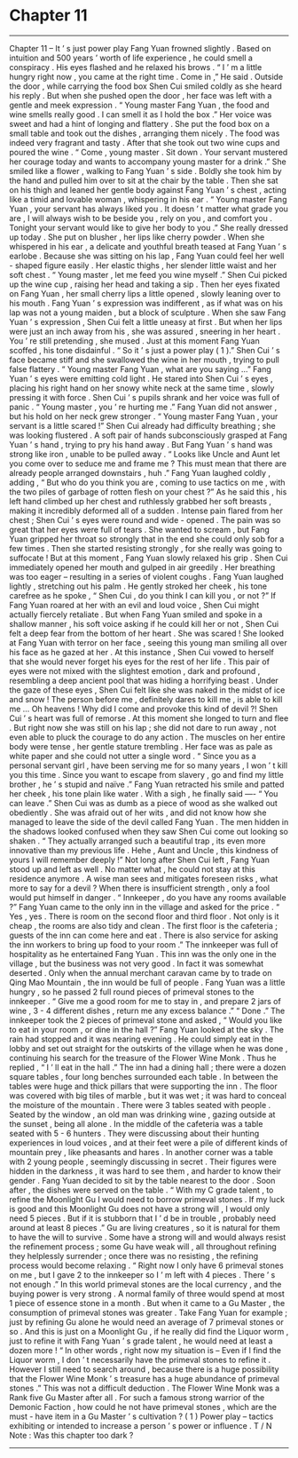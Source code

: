 
# Chapter 11


---

Chapter 11 – It ’ s just power play
Fang Yuan frowned slightly . Based on intuition and 500 years ’ worth of life experience , he could smell a conspiracy .
His eyes flashed and he relaxed his brows . “ I ’ m a little hungry right now , you came at the right time . Come in ,” He said .
Outside the door , while carrying the food box Shen Cui smiled coldly as she heard his reply . But when she pushed open the door , her face was left with a gentle and meek expression .
“ Young master Fang Yuan , the food and wine smells really good . I can smell it as I hold the box .” Her voice was sweet and had a hint of longing and flattery . She put the food box on a small table and took out the dishes , arranging them nicely . The food was indeed very fragrant and tasty . After that she took out two wine cups and poured the wine .
“ Come , young master . Sit down . Your servant mustered her courage today and wants to accompany young master for a drink .” She smiled like a flower , walking to Fang Yuan ’ s side . Boldly she took him by the hand and pulled him over to sit at the chair by the table .
Then she sat on his thigh and leaned her gentle body against Fang Yuan ’ s chest , acting like a timid and lovable woman , whispering in his ear . “ Young master Fang Yuan , your servant has always liked you . It doesn ’ t matter what grade you are , I will always wish to be beside you , rely on you , and comfort you . Tonight your servant would like to give her body to you .”
She really dressed up today .
She put on blusher , her lips like cherry powder . When she whispered in his ear , a delicate and youthful breath teased at Fang Yuan ’ s earlobe . Because she was sitting on his lap , Fang Yuan could feel her well - shaped figure easily . Her elastic thighs , her slender little waist and her soft chest .
“ Young master , let me feed you wine myself .” Shen Cui picked up the wine cup , raising her head and taking a sip . Then her eyes fixated on Fang Yuan , her small cherry lips a little opened , slowly leaning over to his mouth .
Fang Yuan ’ s expression was indifferent , as if what was on his lap was not a young maiden , but a block of sculpture .
When she saw Fang Yuan ’ s expression , Shen Cui felt a little uneasy at first . But when her lips were just an inch away from his , she was assured , sneering in her heart .
You ’ re still pretending
, she mused .
Just at this moment Fang Yuan scoffed , his tone disdainful . “ So it ’ s just a
power play
( 1 ).”
Shen Cui ’ s face became stiff and she swallowed the wine in her mouth , trying to pull false flattery . “ Young master Fang Yuan , what are you saying …”
Fang Yuan ’ s eyes were emitting cold light . He stared into Shen Cui ’ s eyes , placing his right hand on her snowy white neck at the same time , slowly pressing it with force . Shen Cui ’ s pupils shrank and her voice was full of panic . “ Young master , you ’ re hurting me .”
Fang Yuan did not answer , but his hold on her neck grew stronger .
“ Young master Fang Yuan , your servant is a little scared !” Shen Cui already had difficulty breathing ; she was looking flustered . A soft pair of hands subconsciously grasped at Fang Yuan ’ s hand , trying to pry his hand away . But Fang Yuan ’ s hand was strong like iron , unable to be pulled away .
“ Looks like Uncle and Aunt let you come over to seduce me and frame me ? This must mean that there are already people arranged downstairs , huh .” Fang Yuan laughed coldly , adding , “ But who do you think you are , coming to use tactics on me , with the two piles of garbage of rotten flesh on your chest ?”
As he said this , his left hand climbed up her chest and ruthlessly grabbed her soft breasts , making it incredibly deformed all of a sudden .
Intense pain flared from her chest ; Shen Cui ’ s eyes were round and wide - opened .
The pain was so great that her eyes were full of tears . She wanted to scream , but Fang Yuan gripped her throat so strongly that in the end she could only sob for a few times . Then she started resisting strongly , for she really was going to suffocate !
But at this moment , Fang Yuan slowly relaxed his grip .
Shen Cui immediately opened her mouth and gulped in air greedily . Her breathing was too eager – resulting in a series of violent coughs . Fang Yuan laughed lightly , stretching out his palm . He gently stroked her cheek , his tone carefree as he spoke , “ Shen Cui ,
do you think I can kill you , or not
?”
If Fang Yuan roared at her with an evil and loud voice , Shen Cui might actually fiercely retaliate . But when Fang Yuan smiled and spoke in a shallow manner , his soft voice asking if he could kill her or not , Shen Cui felt a deep fear from the bottom of her heart .
She was scared !
She looked at Fang Yuan with terror on her face , seeing this young man smiling all over his face as he gazed at her .
At this instance , Shen Cui vowed to herself that she would never forget his eyes for the rest of her life . This pair of eyes were not mixed with the slightest emotion , dark and profound , resembling a deep ancient pool that was hiding a horrifying beast .
Under the gaze of these eyes , Shen Cui felt like she was naked in the midst of ice and snow !
The person before me , definitely dares to kill me , is able to kill me …
Oh heavens ! Why did I come and provoke this kind of devil ?!
Shen Cui ’ s heart was full of remorse . At this moment she longed to turn and flee . But right now she was still on his lap ; she did not dare to run away , not even able to pluck the courage to do any action .
The muscles on her entire body were tense , her gentle stature trembling . Her face was as pale as white paper and she could not utter a single word .
“ Since you as a personal servant girl , have been serving me for so many years , I won ’ t kill you this time . Since you want to escape from slavery , go and find my little brother , he ’ s stupid and naïve .” Fang Yuan retracted his smile and patted her cheek , his tone plain like water .
With a sigh , he finally said —-
“ You can leave .”
Shen Cui was as dumb as a piece of wood as she walked out obediently . She was afraid out of her wits , and did not know how she managed to leave the side of the devil called Fang Yuan .
The men hidden in the shadows looked confused when they saw Shen Cui come out looking so shaken .
“ They actually arranged such a beautiful trap , its even more innovative than my previous life . Hehe , Aunt and Uncle , this kindness of yours I will remember deeply !”
Not long after Shen Cui left , Fang Yuan stood up and left as well . No matter what , he could not stay at this residence anymore . A wise man sees and mitigates foreseen risks , what more to say for a devil ? When there is insufficient strength , only a fool would put himself in danger .
“ Innkeeper , do you have any rooms available ?” Fang Yuan came to the only inn in the village and asked for the price .
“ Yes , yes . There is room on the second floor and third floor . Not only is it cheap , the rooms are also tidy and clean . The first floor is the cafeteria ; guests of the inn can come here and eat . There is also service for asking the inn workers to bring up food to your room .” The innkeeper was full of hospitality as he entertained Fang Yuan .
This inn was the only one in the village , but the business was not very good . In fact it was somewhat deserted . Only when the annual merchant caravan came by to trade on Qing Mao Mountain , the inn would be full of people .
Fang Yuan was a little hungry , so he passed 2 full round pieces of primeval stones to the innkeeper . “ Give me a good room for me to stay in , and prepare 2 jars of wine , 3 - 4 different dishes , return me any excess balance .”
“ Done .” The innkeeper took the 2 pieces of primeval stone and asked , “ Would you like to eat in your room , or dine in the hall ?”
Fang Yuan looked at the sky . The rain had stopped and it was nearing evening . He could simply eat in the lobby and set out straight for the outskirts of the village when he was done , continuing his search for the treasure of the Flower Wine Monk . Thus he replied , “ I ’ ll eat in the hall .”
The inn had a dining hall ; there were a dozen square tables , four long benches surrounded each table . In between the tables were huge and thick pillars that were supporting the inn . The floor was covered with big tiles of marble , but it was wet ; it was hard to conceal the moisture of the mountain .
There were 3 tables seated with people . Seated by the window , an old man was drinking wine , gazing outside at the sunset , being all alone . In the middle of the cafeteria was a table seated with 5 - 6 hunters . They were discussing about their hunting experiences in loud voices , and at their feet were a pile of different kinds of mountain prey , like pheasants and hares .
In another corner was a table with 2 young people , seemingly discussing in secret . Their figures were hidden in the darkness , it was hard to see them , and harder to know their gender .
Fang Yuan decided to sit by the table nearest to the door . Soon after , the dishes were served on the table .
“ With my C grade talent , to refine the Moonlight
Gu
I would need to borrow primeval stones . If my luck is good and this Moonlight
Gu
does not have a strong will , I would only need 5 pieces . But if it is stubborn that I ’ d be in trouble , probably need around at least 8 pieces .”
Gu
are living creatures , so it is natural for them to have the will to survive .
Some have a strong will and would always resist the refinement process ; some
Gu
have weak will , all throughout refining they helplessly surrender ; once there was no resisting , the refining process would become relaxing .
“ Right now I only have 6 primeval stones on me , but I gave 2 to the innkeeper so I ’ m left with 4 pieces . There ’ s not enough .”
In this world primeval stones are the local currency , and the buying power is very strong . A normal family of three would spend at most 1 piece of essence stone in a month . But when it came to a
Gu
Master , the consumption of primeval stones was greater . Take Fang Yuan for example ; just by refining
Gu
alone he would need an average of 7 primeval stones or so . And this is just on a Moonlight
Gu ,
if he really did find the Liquor worm , just to refine it with Fang Yuan ’ s grade talent , he would need at least a dozen more !
“ In other words , right now my situation is – Even if I find the Liquor worm , I don ’ t necessarily have the primeval stones to refine it . However I still need to search around , because there is a huge possibility that the Flower Wine Monk ’ s treasure has a huge abundance of primeval stones .”
This was not a difficult deduction . The Flower Wine Monk was a Rank five
Gu
Master after all . For such a famous strong warrior of the Demonic Faction , how could he not have primeval stones , which are the must - have item in a
Gu
Master ’ s cultivation ?
( 1 ) Power play – tactics exhibiting or intended to increase a person ’ s power or influence .
T / N Note : Was this chapter too dark ?

---

